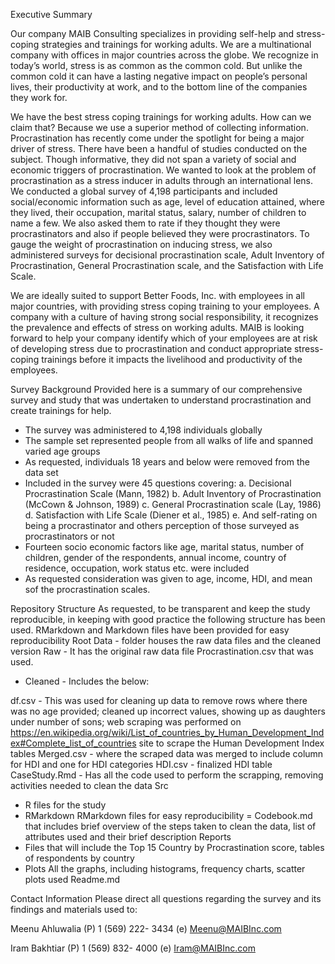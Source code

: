 
Executive Summary

Our company MAIB Consulting specializes in providing self-help and stress-coping strategies and trainings for working adults. We are a multinational company with offices in major countries across the globe. We recognize in today’s world, stress is as common as the common cold. But unlike the common cold it can have a lasting negative impact on people’s personal lives, their productivity at work, and to the bottom line of the companies they work for.

We have the best stress coping trainings for working adults. How can we claim that? Because we use a superior method of collecting information. Procrastination has recently come under the spotlight for being a major driver of stress. There have been a handful of studies conducted on the subject. Though informative, they did not span a variety of social and economic triggers of procrastination. We wanted to look at the problem of procrastination as a stress inducer in adults through an international lens. We conducted a global survey of 4,198 participants and included social/economic information such as age, level of education attained, where they lived, their occupation, marital status, salary, number of children to name a few. We also asked them to rate if they thought they were procrastinators and also if people believed they were procrastinators. To gauge the weight of procrastination on inducing stress, we also administered surveys for decisional procrastination scale, Adult Inventory of Procrastination, General Procrastination scale, and the Satisfaction with Life Scale.

We are ideally suited to support Better Foods, Inc. with employees in all major countries, with providing stress coping training to your employees. A company with a culture of having strong social responsibility, it recognizes the prevalence and effects of stress on working adults. MAIB is looking forward to help your company identify which of your employees are at risk of developing stress due to procrastination and conduct appropriate stress-coping trainings before it impacts the livelihood and productivity of the employees.

Survey Background 
Provided here is a summary of our comprehensive survey and study that was undertaken to understand procrastination and create trainings for help. 
- The survey was administered to 4,198 individuals globally 
- The sample set represented people from all walks of life and spanned varied age groups 
- As requested, individuals 18 years and below were removed from the data set 
- Included in the survey were 45 questions covering: 
a. Decisional Procrastination Scale (Mann, 1982) 
b. Adult Inventory of Procrastination (McCown & Johnson, 1989) 
c. General Procrastination scale (Lay, 1986) 
d. Satisfaction with Life Scale (Diener et al., 1985) 
e. And self-rating on being a procrastinator and others perception of those surveyed as procrastinators or not 
- Fourteen socio economic factors like age, marital status, number of children, gender of the respondents, annual income, country of residence, occupation, work status etc. were included 
- As requested consideration was given to age, income, HDI, and mean sof the procrastination scales.

Repository Structure 
As requested, to be transparent and keep the study reproducible, in keeping with good practice the following structure has been used. RMarkdown and Markdown files have been provided for easy reproducibility 
Root 
Data - folder houses the raw data files and the cleaned version 
Raw - It has the original raw data file Procrastination.csv that was used. 
- Cleaned - Includes the below:

df.csv - This was used for cleaning up data to remove rows where there was no age provided; cleaned up incorrect values, showing up as daughters under number of sons; web scraping was performed on https://en.wikipedia.org/wiki/List_of_countries_by_Human_Development_Index#Complete_list_of_countries site to scrape the Human Development Index tables
Merged.csv - where the scraped data was merged to include column for HDI and one for HDI categories
HDI.csv - finalized HDI table
CaseStudy.Rmd - Has all the code used to perform the scrapping, removing activities needed to clean the data 
Src 
- R files for the study 
- RMarkdown RMarkdown files for easy reproducibility 
= Codebook.md that includes brief overview of the steps taken to clean the data, list of attributes used and their brief description 
Reports 
- Files that will include the Top 15 Country by Procrastination score, tables of respondents by country 
- Plots All the graphs, including histograms, frequency charts, scatter plots used 
Readme.md

Contact Information 
Please direct all questions regarding the survey and its findings and materials used to: 

Meenu Ahluwalia 
(P) 1 (569) 222- 3434 
(e) Meenu@MAIBInc.com

Iram Bakhtiar 
(P) 1 (569) 832- 4000 
(e) Iram@MAIBInc.com


